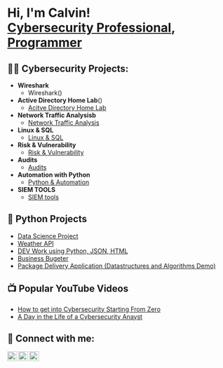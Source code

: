<h1>Hi, I'm Calvin! <br/><a href="https://www.linkedin.com/in/calvin-carr/">Cybersecurity Professional</a>, <a href="https://github.com/joshmadakor1">Programmer</a> </h1>

<h2>👨‍💻 Cybersecurity Projects:</h2>

- <b> Wireshark</b>
  - Wireshark()
- <b> Active Directory Home Lab</b>()
  - [Acitve Directory Home Lab](#https://github.com/joshmadakor1/Algorithms-Practice)
- <b> Network Traffic Analysisb</b>
  - [Network Traffic Analysis](https://github.com/Mrcarr419/Network-Traffic-Analysis)
- <b> Linux & SQL</b>
  - [Linux & SQL](https://github.com/Mrcarr419/Linux-SQL/blob/main/README.md)
- <b> Risk & Vulnerability</b>
  - [Risk & Vulnerability](https://github.com/Mrcarr419/Risk-Vulnerability)
- <b> Audits</b>
  - [Audits](https://github.com/Mrcarr419/Audits/blob/main/README.md)
- <b> Automation with Python </b>
  - [Python & Automation](https://github.com/Mrcarr419/Python-Automation/blob/main/README.md)
- <b> SIEM TOOLS </b>
  - [SIEM tools](https://github.com/Mrcarr419/SIEM-Tools-/blob/main/README.md)

<h2>🐍 Python Projects</h2>
  
  - [Data Science Project](https://github.com/Mrcarr419/Data-Science-with-Call-Of-Duty)
  - [Weather API](https://github.com/Mrcarr419/API/edit/main/Weather%20API)
  - [DEV Work using Python, JSON, HTML](https://github.com/Mrcarr419/Web_Dev_Work)
  - [Business Bugeter](https://github.com/Mrcarr419/budgeter/blob/main/Budgeter)
  - [Package Delivery Application (Datastructures and Algorithms Demo)](https://github.com/joshmadakor1/Package-Delivery-Pathfinding-Algorithm)

<h2>📺 Popular YouTube Videos</h2>

- [How to get into Cybersecurity Starting From Zero]()
- [A Day in the Life of a Cybersecurity Anayst]()

<h2> 🤳 Connect with me:</h2>

[<img align="left" alt="JoshMadakor | YouTube" width="22px" src="https://cdn.jsdelivr.net/npm/simple-icons@v3/icons/youtube.svg" />][youtube]
[<img align="left" alt="JoshMadakor | LinkedIn" width="22px" src="https://cdn.jsdelivr.net/npm/simple-icons@v3/icons/linkedin.svg" />][linkedin]
[<img align="left" alt="JoshMadakor | Instagram" width="22px" src="https://cdn.jsdelivr.net/npm/simple-icons@v3/icons/instagram.svg" />][instagram]


[youtube]: https://www.youtube.com/c/joshmadakor
[instagram]: https://www.instagram.com/mr_calvin2u
[linkedin]: https://www.linkedin.com/in/calvin-carr

<!--
**joshmadakor1/joshmadakor1** is a ✨ _special_ ✨ repository because its `README.md` (this file) appears on your GitHub profile.

Here are some ideas to get you started:

- 🔭 I’m currently working on ...
- 🌱 I’m currently learning ...
- 👯 I’m looking to collaborate on ...
- 🤔 I’m looking for help with ...
- 💬 Ask me about ...
- 📫 How to reach me: ...
- 😄 Pronouns: ...
- ⚡ Fun fact: ...
-->
